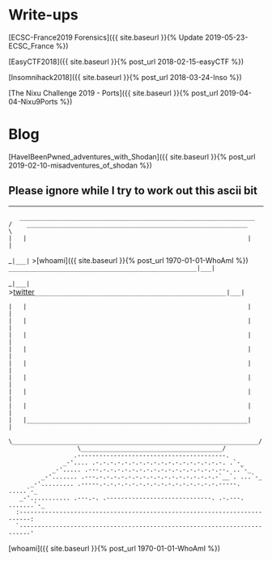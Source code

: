 # Write-ups

[ECSC-France2019 Forensics]({{ site.baseurl }}{% Update 2019-05-23-ECSC_France %})

[EasyCTF2018]({{ site.baseurl }}{% post_url 2018-02-15-easyCTF %})

[Insomnihack2018]({{ site.baseurl }}{% post_url 2018-03-24-Inso %})

[The Nixu Challenge 2019 - Ports]({{ site.baseurl }}{% post_url 2019-04-04-Nixu9Ports %})

# Blog

[HaveIBeenPwned_adventures_with_Shodan]({{ site.baseurl }}{% post_url 2019-02-10-misadventures_of_shodan %})


Please ignore while I try to work out this ascii bit 
---
----------------------------------------------------------------------
```
   _________________________________________________________________
/    _____________________________________________________________    \
|   |                                                             |   |
``` 
_`|___|`  >[whoami]({{ site.baseurl }}{% post_url 1970-01-01-WhoAmI %}) `____________________________________________________|___| `

_`|___|`  >[twitter](https://twitter.com/eqqnq "twitter")`_____________________________________________________|___|`
```
|   |                                                             |   |
|   |                                                             |   |
|   |                                                             |   |
|   |                                                             |   |
|   |                                                             |   |
|   |                                                             |   |
|   |                                                             |   |
|   |                                                             |   |
|   |_____________________________________________________________|   |
 \____________________________________________________________________/
                   \_______________________________________/
                  .-----------------------------------------.
               _-'.... .-.-.-.-.-.-.-.-.-.-.-.-.-.-.-.-.-.-. .`-_
            _-'..... .---.-.-.-.-.-.-.-.-.-.-.-.-.-.-.-.-.--. ..`-_
         _-'....... .---.-.-.-.-.-.-.-.-.-.-.-.-.-.-.-.-.-`__`. ...`-_
      _-'......... .-----.-.-.-.-.-.-.-.-.-.-.-.-.-.-.-.-.-----. .....`-_
   _-'........... .---.-. .-----------------------------. .-.---. .......`-_
  :-------------------------------------------------------------------------:
  `-------------------------------------------------------------------------'
```
  
[whoami]({{ site.baseurl }}{% post_url 1970-01-01-WhoAmI %})
